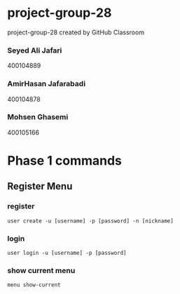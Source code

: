 # project-group-28
project-group-28 created by GitHub Classroom

### Seyed Ali Jafari
400104889

### AmirHasan Jafarabadi
400104878

### Mohsen Ghasemi
400105166

# Phase 1 commands
## Register Menu
### register
`user create -u [username] -p [password] -n [nickname]`

### login
`user login -u [username] -p [password]`
### show current menu
`menu show-current`



